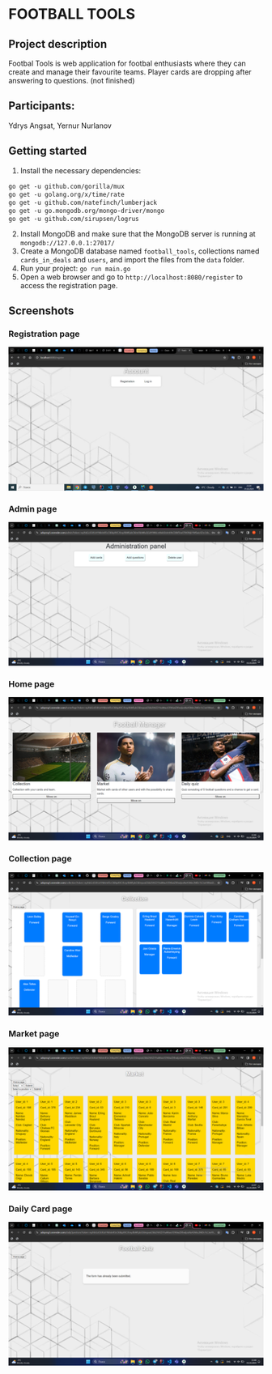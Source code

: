 # FOOTBALL TOOLS

## Project description
Footbal Tools is web application for footbal enthusiasts where they can create and manage their favourite teams. Player cards are dropping after answering to questions. (not finished)

## Participants:
Ydrys Angsat, Yernur Nurlanov

## Getting started
1. Install the necessary dependencies:
```
go get -u github.com/gorilla/mux
go get -u golang.org/x/time/rate
go get -u github.com/natefinch/lumberjack
go get -u go.mongodb.org/mongo-driver/mongo
go get -u github.com/sirupsen/logrus
```
2. Install MongoDB and make sure that the MongoDB server is running at ```mongodb://127.0.0.1:27017/```
3. Create a MongoDB database named ```football_tools```, collections named ```cards_in_deals``` and ```users```, and import the files from the ```data``` folder.
4. Run your project: ```go run main.go```
5. Open a web browser and go to ```http://localhost:8080/register``` to access the registration page.
## Screenshots
### Registration page
![Registration page](images/screenshot.jpg)
### Admin page
![Admin page](images/adminpage.jpg)
### Home page
![Home page](images/homepage.jpg)
### Collection page
![Collection page](images/collectionpage.jpg)
### Market page
![Market page](images/marketpage.jpg)
### Daily Card page
![Daily Card page](images/dailycardpage.jpg)

